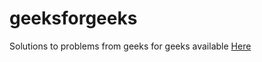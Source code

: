 # geeksforgeeks
Solutions to problems from geeks for geeks available <a href="https://practice.geeksforgeeks.org/explore"> Here </a>

